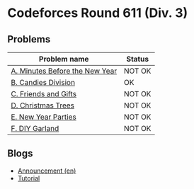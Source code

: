 # Codeforces Round 611 (Div. 3)

## Problems

|Problem name|Status|
|------------|---------|
| [A. Minutes Before the New Year](problems/A._Minutes_Before_the_New_Year.md)|NOT OK|
| [B. Candies Division](problems/B._Candies_Division.md)|OK|
| [C. Friends and Gifts](problems/C._Friends_and_Gifts.md)|NOT OK|
| [D. Christmas Trees](problems/D._Christmas_Trees.md)|NOT OK|
| [E. New Year Parties](problems/E._New_Year_Parties.md)|NOT OK|
| [F. DIY Garland](problems/F._DIY_Garland.md)|NOT OK|
## Blogs

- [Announcement (en)](blogs/Announcement_(en).md)
- [Tutorial](blogs/Tutorial.md)
